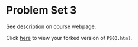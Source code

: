 # Problem Set 3

See [description](https://bkseto777.github.io/STAT495/#problem_set_3) on course webpage.

Click [here](http://htmlpreview.github.io/?https://github.com/bkseto777/PS03/blob/master/PS03.html) to view your forked version of `PS03.html`.